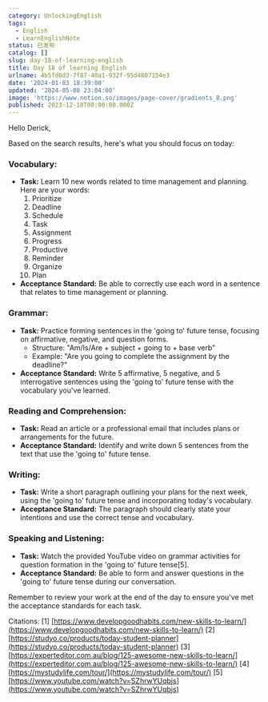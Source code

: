 ```yaml
---
category: UnlockingEnglish
tags:
  - English
  - LearnEnglishNote
status: 已发布
catalog: []
slug: day-18-of-learning-english
title: Day 18 of learning English
urlname: 4b5fd6d3-7f87-40a1-932f-95d4607154e3
date: '2024-01-03 18:39:00'
updated: '2024-05-08 23:04:00'
image: 'https://www.notion.so/images/page-cover/gradients_8.png'
published: 2023-12-18T08:00:00.000Z
---
```


Hello Derick,


Based on the search results, here's what you should focus on today:


### Vocabulary:

- **Task:** Learn 10 new words related to time management and planning. Here are your words:
    1. Prioritize
    2. Deadline
    3. Schedule
    4. Task
    5. Assignment
    6. Progress
    7. Productive
    8. Reminder
    9. Organize
    10. Plan
- **Acceptance Standard:** Be able to correctly use each word in a sentence that relates to time management or planning.

### Grammar:

- **Task:** Practice forming sentences in the 'going to' future tense, focusing on affirmative, negative, and question forms.
    - Structure: "Am/Is/Are + subject + going to + base verb"
    - Example: "Are you going to complete the assignment by the deadline?"
- **Acceptance Standard:** Write 5 affirmative, 5 negative, and 5 interrogative sentences using the 'going to' future tense with the vocabulary you've learned.

### Reading and Comprehension:

- **Task:** Read an article or a professional email that includes plans or arrangements for the future.
- **Acceptance Standard:** Identify and write down 5 sentences from the text that use the 'going to' future tense.

### Writing:

- **Task:** Write a short paragraph outlining your plans for the next week, using the 'going to' future tense and incorporating today's vocabulary.
- **Acceptance Standard:** The paragraph should clearly state your intentions and use the correct tense and vocabulary.

### Speaking and Listening:

- **Task:** Watch the provided YouTube video on grammar activities for question formation in the 'going to' future tense[5].
- **Acceptance Standard:** Be able to form and answer questions in the 'going to' future tense during our conversation.

Remember to review your work at the end of the day to ensure you've met the acceptance standards for each task.


Citations:
[1] [https://www.developgoodhabits.com/new-skills-to-learn/](https://www.developgoodhabits.com/new-skills-to-learn/)
[2] [https://studyo.co/products/today-student-planner](https://studyo.co/products/today-student-planner)
[3] [https://experteditor.com.au/blog/125-awesome-new-skills-to-learn/](https://experteditor.com.au/blog/125-awesome-new-skills-to-learn/)
[4] [https://mystudylife.com/tour/](https://mystudylife.com/tour/)
[5] [https://www.youtube.com/watch?v=SZhrwYUqbjs](https://www.youtube.com/watch?v=SZhrwYUqbjs)

